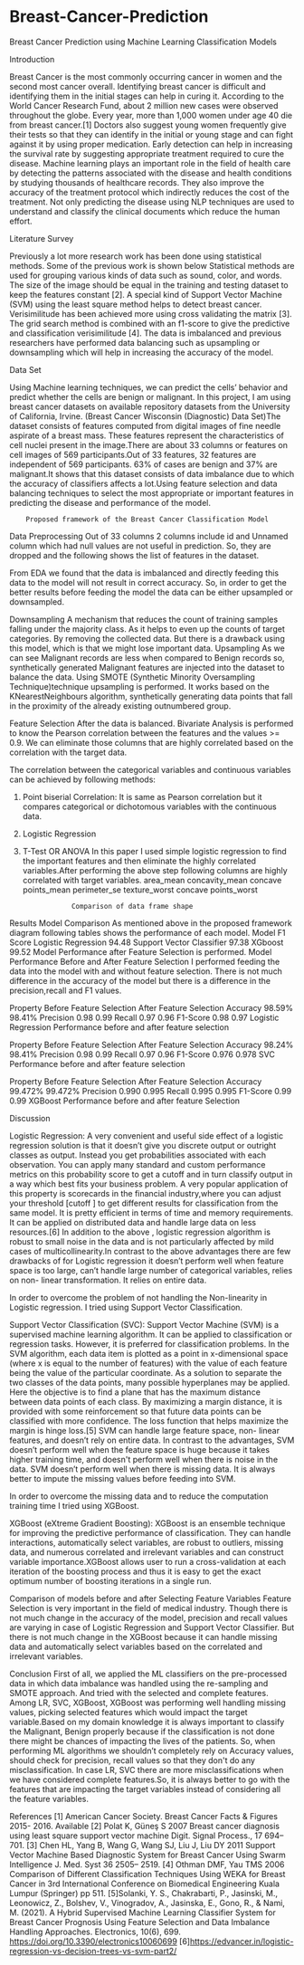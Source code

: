 # Breast-Cancer-Prediction

Breast Cancer Prediction using Machine Learning Classification Models

Introduction

Breast Cancer is the most commonly occurring cancer in women and the second most cancer overall. Identifying breast cancer is difficult and identifying them in the initial stages can help in curing it. According to the World Cancer Research Fund, about 2 million new cases were observed throughout the globe. Every year, more than 1,000 women under age 40 die from breast cancer.[1] Doctors also suggest young women frequently give their tests so that they can identify in the initial or young stage and can fight against it by using proper medication. Early detection can help in increasing the survival rate by suggesting appropriate treatment required to cure the disease.
Machine learning plays an important role in the field of health care by detecting the patterns associated with the disease and health conditions by studying thousands of healthcare records. They also improve the accuracy of the treatment protocol which indirectly reduces the cost of the treatment. Not only predicting the disease using NLP techniques are used to understand and classify the clinical documents which reduce the human effort.

Literature Survey

Previously a lot more research work has been done using statistical methods. Some of the previous work is shown below Statistical methods are used for grouping various kinds of data such as sound, color, and words. The size of the image should be equal in the training and testing dataset to keep the features constant [2]. A special kind of Support Vector Machine (SVM) using the least square method helps to detect breast cancer. Verisimilitude has been achieved more using cross validating the matrix [3]. The grid search method is combined with an f1-score to give the predictive and classification verisimilitude [4]. The data is imbalanced and previous researchers have performed data balancing such as upsampling or downsampling which will help in increasing the accuracy of the model.

Data Set

Using Machine learning techniques, we can predict the cells’ behavior and predict whether the cells are benign or malignant. In this project, I am using breast cancer datasets on available repository datasets from the University of California, Irvine. (Breast Cancer Wisconsin (Diagnostic) Data Set)The dataset consists of features computed from digital images of fine needle aspirate of a breast mass. These features represent the characteristics of cell nuclei present in the image.There are about 33 columns or features on cell images of 569 participants.Out of 33 features, 32 features are independent of 569 participants. 63% of cases are benign and 37% are malignant.It shows that this dataset consists of data imbalance due to which the accuracy of classifiers affects a lot.Using feature selection and data balancing techniques to select the most appropriate or important features in predicting the disease and performance of the model.

 
		Proposed framework of the Breast Cancer Classification Model

Data Preprocessing
Out of 33 columns 2 columns include id and Unnamed column which had null values are not useful in prediction. So, they are dropped and the following shows the list of features in the dataset.
 
From EDA we found that the data is imbalanced and directly feeding this data to the model will not result in correct accuracy. So, in order to get the better results before feeding the model the data can be either upsampled or downsampled. 
 
Downsampling
A mechanism that reduces the count of training samples falling under the majority class. As it helps to even up the counts of target categories. By removing the collected data. But there is a drawback using this model, which is that we might lose important data.
Upsampling
As we can see Malignant records are less when compared to Benign records so, synthetically generated Malignant features are injected into the dataset to balance the data. Using SMOTE (Synthetic Minority Oversampling Technique)technique upsampling is performed. It works based on the KNearestNeighbours algorithm, synthetically generating data points that fall in the proximity of the already existing outnumbered group.

Feature Selection
After the data is balanced. Bivariate Analysis is performed to know the Pearson correlation between the features and the values >= 0.9. We can eliminate those columns that are highly correlated based on the correlation with the target data.

The correlation between the categorical variables and continuous variables can be achieved by following methods:
1.	Point biserial Correlation: It is same as Pearson correlation but it compares categorical or dichotomous variables with the continuous data.
2.	Logistic Regression
3.	T-Test OR ANOVA
In this paper I used simple logistic regression to find the important features and then eliminate the highly correlated variables.After performing the above step following columns are highly correlated with target variables.
area_mean
concavity_mean
concave points_mean
perimeter_se
texture_worst
concave points_worst

 
   					Comparison of data frame shape 

Results
Model Comparison
As mentioned above in the proposed framework diagram following tables shows the performance of each model.
Model	F1 Score
Logistic Regression	94.48
Support Vector Classifier	97.38
XGboost	99.52
			Model Performance after Feature Selection is performed.
Model Performance Before and After Feature Selection
I performed feeding the data into the model with and without feature selection. There is not much difference in the accuracy of the model but there is a difference in the precision,recall and F1 values.


Property	Before Feature Selection	After Feature Selection
Accuracy	98.59%	98.41%
Precision	0.98	0.99
Recall	0.97	0.96
F1-Score	0.98	0.97
		Logistic Regression Performance before and after feature selection

Property	Before Feature Selection	After Feature Selection
Accuracy	98.24%	98.41%
Precision	0.98	0.99
Recall	0.97	0.96
F1-Score	0.976	0.978
			SVC Performance before and after feature selection

Property	Before Feature Selection	After Feature Selection
Accuracy	99.472%	99.472%
Precision	0.990	0.995
Recall	0.995	0.995
F1-Score	0.99	0.99
			XGBoost Performance before and after feature Selection

Discussion

Logistic Regression:
 A very convenient and useful side effect of a logistic regression solution is that it doesn’t give you discrete output or outright classes as output. Instead you get probabilities associated with each observation. You can apply many standard and custom performance metrics on this probability score to get a cutoff and in turn classify output in a way which best fits your business problem. A very popular application of this property is scorecards in the financial industry,where you can adjust your threshold [cutoff ] to get different results for classification from the same model. It is pretty efficient in terms of time and memory requirements. It can be applied on distributed data and handle large data on less resources.[6] In addition to the above , logistic regression algorithm is robust to small noise in the data and is not particularly affected by mild cases of multicollinearity.In contrast to the above advantages there are few drawbacks of for Logistic regression it doesn’t perform well when feature space is too large, can’t handle large number of categorical variables, relies on non- linear transformation. It relies on entire data.

In order to overcome the problem of not handling the Non-linearity in Logistic regression. I tried using Support Vector Classification. 

Support Vector Classification (SVC):
Support Vector Machine (SVM) is a supervised machine learning algorithm. It can be applied to classification or regression tasks. However, it is preferred for classification problems. In the SVM algorithm, each data item is plotted as a point in x-dimensional space (where x is equal to the number of features) with the value of each feature being the value of the particular coordinate. As a solution to separate the two classes of the data points, many possible hyperplanes may be applied. Here the objective is to find a plane that has the maximum distance between data points of each class. By maximizing a margin distance, it is provided with some reinforcement so that future data points can be classified with more confidence. The loss function that helps maximize the margin is hinge loss.[5]
SVM can handle large feature space, non- linear features, and doesn’t rely on entire data. In contrast to the advantages, SVM doesn’t perform well when the feature space is huge because it takes higher training time, and doesn't perform well when there is noise in the data.
SVM doesn’t perform well when there is missing data. It is always better to impute the missing values before feeding into SVM.

In  order to overcome the missing data and to reduce the computation training time I tried using XGBoost.

XGBoost (eXtreme Gradient Boosting):
XGBoost is an ensemble technique for improving the predictive performance of classification. They can handle interactions, automatically select variables, are robust to outliers, missing data, and numerous correlated and irrelevant variables and can construct variable importance.XGBoost allows user to run a cross-validation at each iteration of the boosting process and thus it is easy to get the exact optimum number of boosting iterations in a single run.

Comparison of models before and after Selecting Feature Variables
Feature Selection is very important in the field of medical industry. Though there is not much change in the accuracy of the model, precision and recall values are varying in case of Logistic Regression and Support Vector Classifier. But there is not much change in the XGBoost because it can handle missing data and automatically select variables based on the correlated and irrelevant variables.

Conclusion
First of all, we applied the ML classifiers on the pre-processed data in which data imbalance was handled using the re-sampling and SMOTE approach. And tried with the selected and complete features. Among LR, SVC, XGBoost, XGBoost was performing well handling missing values, picking selected features which would impact the target variable.Based on my domain knowledge it is always important to classify the Malignant, Benign properly because if the classification is not done there might be chances of impacting the lives of the patients. So, when performing ML algorithms we shouldn’t completely rely on Accuracy values, should check for precision, recall values so that they don't do  any misclassification. In case LR, SVC there are more misclassifications when we have considered complete features.So, it is always better to go with the features that are impacting the target variables instead of considering all the feature variables.





















References
[1] American Cancer Society. Breast Cancer Facts & Figures 2015- 2016. Available
[2] Polat K, Güneş S 2007 Breast cancer diagnosis using least square support vector machine Digit. Signal Process., 17 694–701.
[3] Chen HL, Yang B, Wang G, Wang SJ, Liu J, Liu DY 2011 Support Vector Machine Based Diagnostic System for Breast Cancer Using Swarm Intelligence J. Med. Syst 36 2505– 2519.
[4] Othman DMF, Yau TMS 2006 Comparison of Different Classification Techniques Using WEKA for Breast Cancer in 3rd International Conference on Biomedical Engineering Kuala Lumpur (Springer) pp 511. 
[5]Solanki, Y. S., Chakrabarti, P., Jasinski, M., Leonowicz, Z., Bolshev, V., Vinogradov, A., Jasinska, E., Gono, R., & Nami, M. (2021). A Hybrid Supervised Machine Learning Classifier System for Breast Cancer Prognosis Using Feature Selection and Data Imbalance Handling Approaches. Electronics, 10(6), 699. https://doi.org/10.3390/electronics10060699 
[6]https://edvancer.in/logistic-regression-vs-decision-trees-vs-svm-part2/







